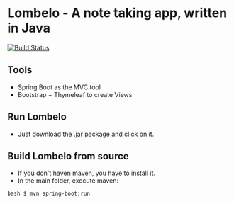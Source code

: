 # Lombelo - A note taking app, written in Java

[![Build Status](https://travis-ci.org/NWuensche/Lombelo.svg?branch=master)](https://travis-ci.org/NWuensche/Lombelo)

## Tools
* Spring Boot as the MVC tool
* Bootstrap + Thymeleaf to create Views

## Run Lombelo
* Just download the .jar package and click on it.

## Build Lombelo from source
* If you don't haven maven, you have to install it.
* In the main folder, execute maven:

``bash
$ mvn spring-boot:run
``
